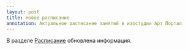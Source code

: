 ```yaml
---
layout: post
title: Новое расписание
annotation: Актуальное расписание занятий в изостудии Арт Портал
---
```

В разделе <a href="{{ site.baseurl }}/schedule/">Расписание</a> обновлена информация. 



